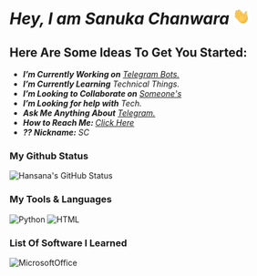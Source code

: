 # *Hey, I am Sanuka Chanwara* <img src="https://raw.githubusercontent.com/ABSphreak/ABSphreak/master/gifs/Hi.gif" width="30px">

## Here Are Some Ideas To Get You Started:

- <i><b> I’m Currently Working on</b> <a href="#"> Telegram Bots.</a></i>
- <i><b> I’m Currently Learning</b> Technical Things.</i>
- <i><b> I’m Looking to Collaborate on</b> <a href="#">  Someone's</a></i>
- <i><b> I’m Looking for help with</b> Tech.</i>
- <i><b> Ask Me Anything About</b> <a href="#">Telegram.</a></i>
- <i><b> How to Reach Me: <a href="https://t.me/Sanu_2021ss"></b>Click Here</b></a></i>
- <i><b>?? Nickname:</b> SC </i>

### My Github Status
![Hansana's GitHub Status](https://github-readme-stats.vercel.app/api?username=scprojectsLK&show_icons=true&theme=dark) 

### My Tools & Languages
![Python](https://img.shields.io/badge/Python-14354C?style=for-the-badge&logo=python&logoColor=white)  ![HTML](https://img.shields.io/badge/HTML5-E34F26?style=for-the-badge&logo=html5&logoColor=white)  

### List Of Software I Learned
![MicrosoftOffice](https://img.shields.io/badge/Microsoft_Office-D83B01?style=for-the-badge&logo=microsoft-office&logoColor=white)
![]()
![]()
